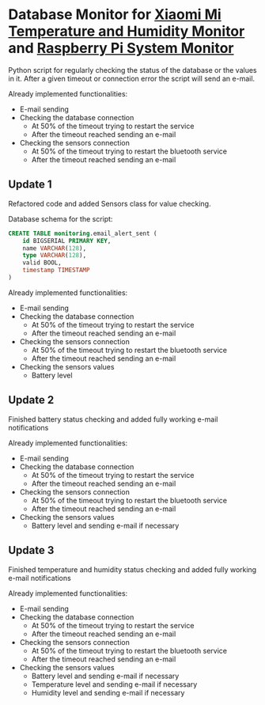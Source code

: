 # Database Monitor for [Xiaomi Mi Temperature and Humidity Monitor](https://github.com/593304/xiaomi_mitemp_monitor) and [Raspberry Pi System Monitor](https://github.com/593304/rpi_system_monitor)

Python script for regularly checking the status of the database or the values in it. 
After a given timeout or connection error the script will send an e-mail.

Already implemented functionalities:
  - E-mail sending
  - Checking the database connection
    - At 50% of the timeout trying to restart the service
    - After the timeout reached sending an e-mail
  - Checking the sensors connection
    - At 50% of the timeout trying to restart the bluetooth service
    - After the timeout reached sending an e-mail

## Update 1

Refactored code and added Sensors class for value checking.

Database schema for the script:
```SQL
CREATE TABLE monitoring.email_alert_sent (
    id BIGSERIAL PRIMARY KEY,
    name VARCHAR(128),
    type VARCHAR(128),
    valid BOOL,
    timestamp TIMESTAMP
)
```

Already implemented functionalities:
  - E-mail sending
  - Checking the database connection
    - At 50% of the timeout trying to restart the service
    - After the timeout reached sending an e-mail
  - Checking the sensors connection
    - At 50% of the timeout trying to restart the bluetooth service
    - After the timeout reached sending an e-mail
  - Checking the sensors values
    - Battery level

## Update 2

Finished battery status checking and added fully working e-mail notifications

Already implemented functionalities:
  - E-mail sending
  - Checking the database connection
    - At 50% of the timeout trying to restart the service
    - After the timeout reached sending an e-mail
  - Checking the sensors connection
    - At 50% of the timeout trying to restart the bluetooth service
    - After the timeout reached sending an e-mail
  - Checking the sensors values
    - Battery level and sending e-mail if necessary

## Update 3

Finished temperature and humidity status checking and added fully working e-mail notifications

Already implemented functionalities:
  - E-mail sending
  - Checking the database connection
    - At 50% of the timeout trying to restart the service
    - After the timeout reached sending an e-mail
  - Checking the sensors connection
    - At 50% of the timeout trying to restart the bluetooth service
    - After the timeout reached sending an e-mail
  - Checking the sensors values
    - Battery level and sending e-mail if necessary
    - Temperature level and sending e-mail if necessary
    - Humidity level and sending e-mail if necessary
